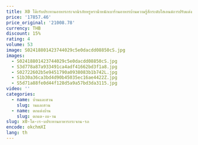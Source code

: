 ```yaml
---
title: X0 โต๊ะรับประทานอาหารกระจกนิรภัยหรูหราน้ําหนักเบาร้านอาหารบ้านความรู้สึกระดับไฮเอนด์การปรับแต่งเก้าอี้โรงแรมสี่เหลี่ยม
price: '17857.46'
price_original: '21008.78'
currency: THB
discount: 15%
rating: 4
volume: 53
image: S02418801423744029c5e0dacdd08850cS.jpg
images:
  - S02418801423744029c5e0dacdd08850cS.jpg
  - S3d778a87a933491ca4adf41662bd3f1a8.jpg
  - S02722602b5e9451790a0938083b1b742L.jpg
  - S1b30a36ca3bd4d90b45035ec16ae4422Z.jpg
  - S5d71a88fe0d44f128d5a9a57bd3da3115.jpg
video: ''
categories:
  - name: บ้านและสวน
    slug: านและสวน
  - name: ตกแต่งบ้าน
    slug: ตกแต-งบ-าน
slug: x0-โต-ะร-บประทานอาหารกระจกน-รภ
encode: okchmXI
lang: th
---
```

  